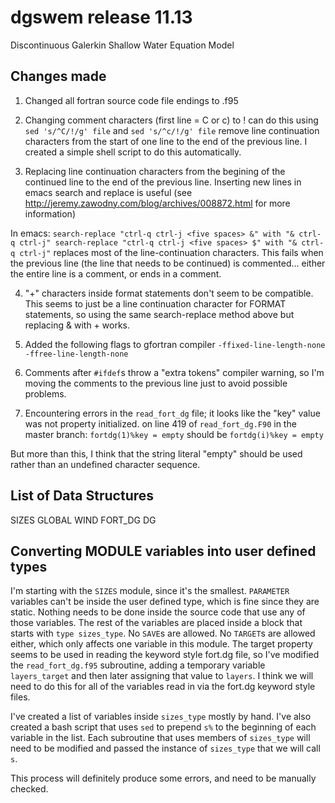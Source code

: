 dgswem release 11.13
=========
Discontinuous Galerkin Shallow Water Equation Model

## Changes made

1. Changed all fortran source code file endings to .f95

2. Changing comment characters (first line = C or c) to !
can do this using `sed 's/^C/!/g' file` and `sed 's/^c/!/g' file`
remove line continuation characters from the start of one line to the end of the previous line.  I created a simple shell script to do this automatically.

3. Replacing line continuation characters from the begining of the continued line to the end of the previous line. Inserting new lines in emacs search and replace is useful (see <http://jeremy.zawodny.com/blog/archives/008872.html> for more information)

In emacs: 
``
search-replace "ctrl-q ctrl-j <five spaces> &" with "& ctrl-q ctrl-j"
search-replace "ctrl-q ctrl-j <five spaces> $" with "& ctrl-q ctrl-j"
``
replaces most of the line-continuation characters. This fails when the previous 
line (the line that needs to be continued) is commented... either the entire line is a comment, or ends in a comment.  

4. "+" characters inside format statements don't seem to be compatible. This seems to just be a line continuation character for FORMAT statements, so using the same search-replace method above but replacing & with + works.

5. Added the following flags to gfortran compiler `-ffixed-line-length-none -ffree-line-length-none`

6. Comments after `#ifdef`s throw a "extra tokens" compiler warning, so I'm moving the comments to the previous line just to avoid possible problems.

7. Encountering errors in the `read_fort_dg` file; it looks like the "key" value was not property initialized. on line 419 of `read_fort_dg.F90` in the master branch:
`fortdg(1)%key = empty`
should be
`fortdg(i)%key = empty`

But more than this, I think that the string literal "empty" should be used rather than an undefined character sequence.

## List of Data Structures 
SIZES
GLOBAL
WIND
FORT_DG
DG

## Converting MODULE variables into user defined types

I'm starting with the `SIZES` module, since it's the smallest.  `PARAMETER` variables can't be inside the user defined type, which is fine since they are static. Nothing needs to be done inside the source code that use any of those variables. The rest of the variables are placed inside a block that starts with `type sizes_type`.  No `SAVE`s are allowed.  No `TARGET`s are allowed either, which only affects one variable in this module. The target property seems to be used in reading the keyword style fort.dg file, so I've modified the `read_fort_dg.f95` subroutine, adding a temporary variable `layers_target` and then later assigning that value to `layers`. I think we will need to do this for all of the variables read in via the fort.dg keyword style files.

I've created a list of variables inside `sizes_type` mostly by hand. I've also created a bash script that uses `sed` to prepend `s%` to the beginning of each variable in the list. Each subroutine that uses members of `sizes_type` will need to be modified and passed the instance of `sizes_type` that we will call `s`. 

This process will definitely produce some errors, and need to be manually checked.
